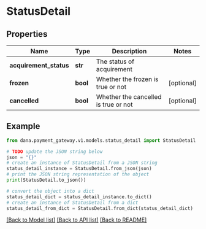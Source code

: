 # StatusDetail


## Properties

Name | Type | Description | Notes
------------ | ------------- | ------------- | -------------
**acquirement_status** | **str** | The status of acquirement | 
**frozen** | **bool** | Whether the frozen is true or not | [optional] 
**cancelled** | **bool** | Whether the cancelled is true or not | [optional] 

## Example

```python
from dana.payment_gateway.v1.models.status_detail import StatusDetail

# TODO update the JSON string below
json = "{}"
# create an instance of StatusDetail from a JSON string
status_detail_instance = StatusDetail.from_json(json)
# print the JSON string representation of the object
print(StatusDetail.to_json())

# convert the object into a dict
status_detail_dict = status_detail_instance.to_dict()
# create an instance of StatusDetail from a dict
status_detail_from_dict = StatusDetail.from_dict(status_detail_dict)
```
[[Back to Model list]](../README.md#documentation-for-models) [[Back to API list]](../README.md#documentation-for-api-endpoints) [[Back to README]](../README.md)


